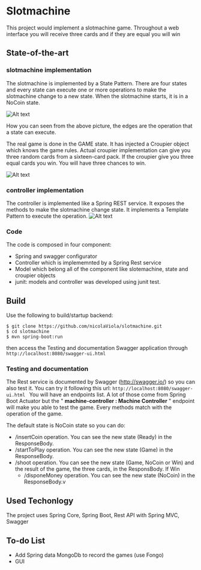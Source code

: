 # Slotmachine
This project would implement a slotmachine game. Throughout a web interface you will receive three cards and if they are equal you will win

## State-of-the-art
### slotmachine implementation
The slotmachine is implemented by a State Pattern. There are four states and every state can execute one or more operations to make the slotmachine change to a new state.
When the slotmachine starts, it is in a NoCoin state.

![Alt text](/document/slotmachineStateDiagram.png?raw=true "Slotmachine State Diagram")

How you can seen from the above picture, the edges are the operation that a state can execute. 

The real game is done in the GAME state. It has injected a Croupier object which knows the game rules. Actual croupier implementation can give you three random cards from a sixteen-card pack.
If the croupier give you three equal cards you win. You will have three chances to win.

![Alt text](/document/slotmachineClassDiagram.png?raw=true "Slotmachine Class Diagram")


### controller implementation
The controller is implemented like a Spring REST service. It exposes the methods to make the slotmachine change state. It implements a Template Pattern to execute the operation.
![Alt text](/document/templateControllerClassDiagram.png?raw=true "Controller Template Class Diagram")

### Code
The code is composed in four component:
- Spring and swagger configurator
- Controller which is implememnted by a Spring Rest service
- Model which belong all of the component like slotemachine, state and croupier objects
- junit: models and controller was developed using junit test.

## Build
Use the following to build/startup backend:
```
$ git clone https://github.com/nicolaViola/slotmachine.git
$ cd slotmachine
$ mvn spring-boot:run
```
then access the Testing and documentation  Swagger application through ```http://localhost:8080/swagger-ui.html ```

### Testing and documentation
The Rest service is documented by Swagger (http://swagger.io/) so you can also test it. You can try it following this url: ```http://localhost:8080/swagger-ui.html ```
You will have an endpoints list. A lot of those come from Spring Boot Actuator but the " **machine-controller : Machine Controller** " endpoint will make you able to test the game.
Every methods match with the operation of the game. 

The default state is NoCoin state so you can do:
*	/insertCoin operation. You can see the new state (Ready) in the ResponseBody.  
*	/startToPlay operation. You can see the new state (Game) in the ResponseBody.  
*	/shoot operation. You can see the new state (Game, NoCoin or Win) and the result of the game, the three cards, in the ResponsBody. If Win
	* /disponeMoney operation. You can see the new state (NoCoin) in the ResponseBody.v

## Used Techonlogy
The project uses Spring Core, Spring Boot, Rest API with Spring MVC, Swagger

## To-do List
 - Add Spring data MongoDb to record the games (use Fongo)
 - GUI